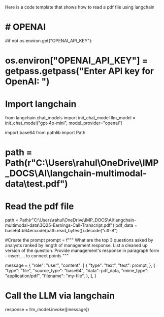 Here is a code template that shows how to read a pdf file using langchain

# # OPENAI

#if not os.environ.get("OPENAI_API_KEY"):

# os.environ["OPENAI_API_KEY"] = getpass.getpass("Enter API key for OpenAI: ")

# Import langchain

from langchain.chat_models import init_chat_model
llm_model = init_chat_model("gpt-4o-mini", model_provider="openai")

import base64
from pathlib import Path

# path = Path(r"C:\Users\rahul\OneDrive\IMP_DOCS\AI\langchain-multimodal-data\test.pdf")

# Read the pdf file

path = Path(r"C:\Users\rahul\OneDrive\IMP_DOCS\AI\langchain-multimodal-data\3Q25-Earnings-Call-Transcript.pdf")
pdf_data = base64.b64encode(path.read_bytes()).decode("utf-8")

#Create the prompt
prompt = f"""
What are the top 3 questions asked by analysts ranked by length of management response. List a cleaned up version of the question. Provide management's response in paragraph form - insert ... to connect points
"""

message = {
"role": "user",
"content": [
{
"type": "text",
"text": prompt,
},
{
"type": "file",
"source_type": "base64",
"data": pdf_data,
"mime_type": "application/pdf",
"filename": "my-file",
},
],
}

# Call the LLM via langchain

response = llm_model.invoke([message])
